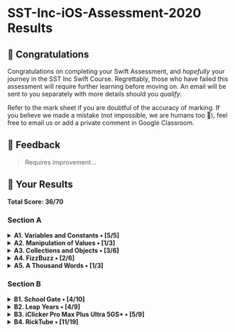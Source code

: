 #  SST-Inc-iOS-Assessment-2020 Results

## 🎉 Congratulations

Congratulations on completing your Swift Assessment, and *hopefully* your journey in the SST Inc Swift Course. Regrettably, those who have failed this assessment will require further learning before moving on. An email will be sent to you separately with more details should you *qualify*.

Refer to the mark sheet if you are doubtful of the accuracy of marking. If you believe we made a mistake (not impossible, we are humans too 💩), feel free to email us or add a private comment in Google Classroom.

## 👀 Feedback

>
> Requires improvement...
>

## 🤡 Your Results

**Total Score: 36/70**

### Section A

<details>
<summary><strong>A1. Variables and Constants • [5/5]</strong></summary>

1. Create a variable, called `rickrolls`, and set it to the number of times you have been rick-rolled by your fellow iOS teachers (any number works). `[1m]`

```swift
var rickrolls = 3
```

> 1m

---

2. Create a constant of the type `Double`, called `magicNumber`, and set it to `3`. `[2m]`

```swift
let magicNumber: Double
magicNumber = 3
```

> 2m

---

3. What is the difference between a variable and a constant? `[2m]`

```txt
"""
Answer:A variable's value can be cahnged while a constants's value cannot be changed.
"""
```

> 2m

</details>

<details>
<summary><strong>A2. Manipulation of Values • [1/3]</strong></summary>

1. `(x + x)` as a `String`. `[1m]`

```swift
print("\(x + x)")
```

> 1m

---

2. `x`²¹. `[1m]`

```swift

```

> 0m

---

3. Last digit of `x`. `[1m]`

```swift
print(0)
```

> 0m

</details>

<details>
<summary><strong>A3. Collections and Objects • [3/6]</strong></summary>

1. Define a structure (struct) called `Teacher` with the properties: `name`, `wearsGlasses`, and an **optional** value: `watchColor`, with the most appropriate types based on the table above. `[2m]`

```swift
struct Teacher {
    var name: String
    var wearsGlasses: Bool!
    var watchColor: String?
    
}
```

> 1m

---

2. Create an array called `teachers` containing multiple instances of `Teacher` using the details provided in the table above. `[2m]`

```swift
var teachers = [Teacher(name: "Ryan", wearsGlasses: true, watchColor: "Black"),Teacher(name: "Joe", wearsGlasses: false, watchColor: "Pink"),Teacher(name: "Joshua", wearsGlasses: true, watchColor: nil),Teacher(name: "Ethan", wearsGlasses: true, watchColor: "Grey")]
```

> 2m

---

3. For each `name` in the array declared previously, add `" is the best"` to the end of the `name`, and print it out individually. `[2m]`

```swift
print("Ryan is the best")
print("Joe is the best")
print("Joshua is the best")
print("Ethan is the best")
```

> 0m

</details>

<details>
<summary><strong>A4. FizzBuzz • [2/6]</strong></summary>

1. Create a function called `fizzBuzz` which takes a parameter `number` of type `Int` and returns a `String` ("Fizz", "Buzz", "FizzBuzz", or the number itself) based on the conditions above. Refer to the sample Input/Output. `[4m]`

```swift
func fizzBuzz(number: Int) -> String{
    
    if ((number/3) != 0){
        return (String("Fizz"))
        if((number/4) != 0){
            return (String("Buzz"))
            if ((number/4) != 0) || ((number/3) != 0){
            return (String("FizzBuzz"))
        }}}else{
            return (String(number))
        }
    
}
```

> 2m

---

2. Hence, **using the function you created above**, print out the corresponding values when the numbers 1 to 50 are input, each on a new line. `[2m]`

```swift
print(fizzBuzz(number:1))
print(fizzBuzz(number: 6))
print(fizzBuzz(number: 8))
print(fizzBuzz(number: 12))
```

> 0m

</details>

<details>
<summary><strong>A5. A Thousand Words • [1/3]</strong></summary>

1. Given an image view, `imageView`, and an image called `wheres_waldo` in `Assets.xcassets`, display the image. `[1m]`

```swift
imageView.image = wheres_waldo
```

> 0m

---

2. Adjust the `contentMode` value of the image such that the entire image can be viewed, without getting cropped, while keeping the aspect ratio (not stretched/squashed). `[1m]`

```swift
wheres_waldo.contentMode = [Aspect fill]
```

> 0m

---

3. What is the difference between `UIImageView` and `UIImage`? Why are we unable to use them interchangeably? `[1m]`

```txt
"""
Answer:UIImageVIew is the view or display which helps to display an image, a UIImage is an object that manages data in app
"""
```

> 1m

</details>

### Section B

<details>
<summary><strong>B1. School Gate • [4/10]</strong></summary>

1. Given the variables above, write a set of conditions that tell the gate whether or not to unlock. `[5m]`

```swift
let withinOperatingHours = false
let isStudentPass = false
let isTeacherPass = false
let isFire = false
var isUnlocked = false
if withinOperatingHours == true || isStudentPass == true {
    isUnlocked = true
}else if isFire == true{
    isUnlocked = true
}else if isTeacherPass == true{
    isUnlocked = true
    
}
```

> 3m

---

2. Assuming the day starts when the program runs, write a program to keep track of the number of seconds elapsed (passed), printing the value every second. `[5m]`

```swift
var seconds = 0
func secondsPassed(){
    var seconds = 0
    seconds += 1
    print(seconds)
    
    
}
```

> 1m

</details>

<details>
<summary><strong>B2. Leap Years • [4/9]</strong></summary>

1. Kesler's bugged code is shown below. There are **5 errors** present. Fix them. `[5m]`

```swift
func isLeap(year: Int) -> Bool {
    
    var isLeap = true
    
    if year / 4 == 0 {
        
        
        isLeap = true
        if year % 100 == 0 {
            
            isLeap = false
            if year % 400 == 0{
                isLeap = true
            }
            
        }
    }
    
    return isLeap
}
```

> 3m

---

2. What is this feature called? How is it useful? How can Kesler get rid of it? `[2m]`

```txt

```

> 0m

---

3. What might have caused the SIGABRT error, assuming that the app ran fine before he edited his Storyboard? Is a SIGTERM error the same as a SIGABRT error? When does a SIGTERM error occur. `[2m]`

```txt
"""
Answer:A Sigterm error occurs when there is and error while the app is running.The error could have been caused when he had put the thing to the storyboard as it probably did not have an IBoutlet or IBaction.Sigterm error also occurs while the app is running but it is not the same.
"""
```

> 1m

</details>

<details>
<summary><strong>B3. iClicker Pro Max Plus Ultra 5GS+ • [5/9]</strong></summary>

1. Label is to be set to your name when the program runs initially. `[1m]`
2. Border radius of the button is to be set to `15`. `[1m]`
3. Background color of the button should change to a random color each time the button is pressed. `[2m]`
4. Label should display the number of times the button has been clicked whenever the button is tapped. `[1m]`
5. Every 17 clicks,
    * Label should be set to the time in seconds since the first click, e.g. `"30s"`. `[2m]`
    * Text on the button is to be set to `"Yay"` (Hint: The correct answer requires setting text for the `.normal` state). `[1m]`
    * Reset the text on the button back to +1 after the next click. `[1m]`

```swift

```

> 5m

</details>

<details>
<summary><strong>B4. RickTube • [11/19]</strong></summary>

1. Create a new iOS App (use Swift and Storyboard) with `Xcode.app`. Save it in the test directory you previously downloaded. `[1m]`
2. Open `Main.storyboard` and create the user interface based on the specifications below. `[18m]`

</details>
